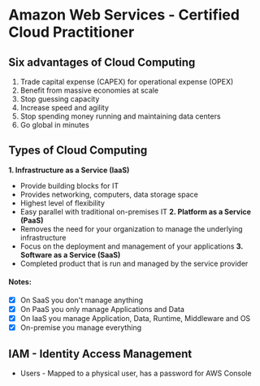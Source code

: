 # Amazon Web Services - Certified Cloud Practitioner

## Six advantages of Cloud Computing
 1. Trade capital expense (CAPEX) for operational expense (OPEX)
 2. Benefit from massive economies at scale 
 3. Stop guessing capacity
 4. Increase speed and agility
 5. Stop spending money running and maintaining data centers
 6. Go global in minutes

## Types of Cloud Computing
**1. Infrastructure as a Service (IaaS)**
   - Provide building blocks for IT
   - Provides networking, computers, data storage space
   - Highest level of flexibility
   - Easy parallel with traditional on-premises IT
**2. Platform as a Service (PaaS)**
   - Removes the need for your organization to manage the underlying infrastructure
   - Focus on the deployment and management of your applications
**3. Software as a Service (SaaS)**
  - Completed product that is run and managed by the service provider

#### Notes:
- [x] On SaaS you don't manage anything
- [x] On PaaS you only manage Applications and Data
- [x] On IaaS you manage Application, Data, Runtime, Middleware and OS
- [x] On-premise you manage everything

## IAM - Identity Access Management
 - Users - Mapped to a physical user, has a password for AWS Console

